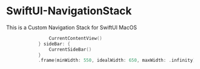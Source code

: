 # SwiftUI-NavigationStack
This is a Custom Navigation Stack for SwiftUI MacOS 

```swift ReviseNavigationRootView("Hello World", navigationStack: false) {
                CurrentContentView()
            } sideBar: {
                CurrentSideBar()
            }
            .frame(minWidth: 550, idealWidth: 650, maxWidth: .infinity)
```

